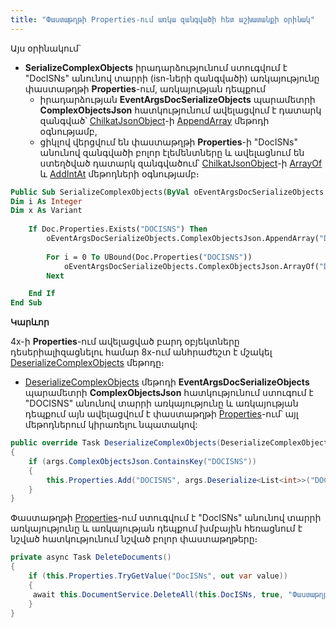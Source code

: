 ```yaml
---
title: "Փաստաթղթի Properties-ում առկա զանգվածի հետ աշխատանքի օրինակ" 
---
```


Այս օրինակում`
* **SerializeComplexObjects** իրադարձությունում ստուգվում է "DocISNs" անունով տարրի (isn-ների զանգվածի) առկայությունը փաստաթղթի **Properties**-ում, առկայության դեպքում
	* իրադարձության **EventArgsDocSerializeObjects** պարամետրի **ComplexObjectsJson** հատկությունում ավելացվում է դատարկ զանգված՝ [ChilkatJsonObject](https://www.chilkatsoft.com/refdoc/goLang_JsonObject_Ref.html)-ի [AppendArray](https://www.chilkatsoft.com/refdoc/goLang_JsonObject_Ref.html#AppendArray) մեթոդի օգնությամբ,
	* ցիկլով վերցվում են փաստաթղթի **Properties**-ի "DocISNs" անունով զանգվածի բոլոր էլեմենտները և ավելացնում են ստեղծված դատարկ զանգվածում՝ [ChilkatJsonObject](https://www.chilkatsoft.com/refdoc/goLang_JsonObject_Ref.html)-ի [ArrayOf](https://www.chilkatsoft.com/refdoc/goLang_JsonObject_Ref.html#ArrayOf) և [AddIntAt](https://www.chilkatsoft.com/refdoc/goLang_JsonObject_Ref.html#AddIntAt) մեթոդների օգնությամբ։ 

```vb
Public Sub SerializeComplexObjects(ByVal oEventArgsDocSerializeObjects As EventArgsDocSerializeObjects)
Dim i As Integer
Dim x As Variant
 
    If Doc.Properties.Exists("DOCISNS") Then
        oEventArgsDocSerializeObjects.ComplexObjectsJson.AppendArray("DOCISNS")
 
        For i = 0 To UBound(Doc.Properties("DOCISNS"))
            oEventArgsDocSerializeObjects.ComplexObjectsJson.ArrayOf("DOCISNS").AddIntAt(i, Doc.Properties("DOCISNS")(i))
        Next

    End If
End Sub
```

**Կարևոր**

4x-ի **Properties**-ում ավելացված բարդ օբյեկտները դեսերիալիզացնելու համար 8x-ում անհրաժեշտ է մշակել [DeserializeComplexObjects](../definitions/document/DeserializeComplexObjects.md) մեթոդը։

* [DeserializeComplexObjects](../definitions/document/DeserializeComplexObjects.md) մեթոդի **EventArgsDocSerializeObjects** պարամետրի **ComplexObjectsJson** հատկությունում ստուգում է "DOCISNS" անունով տարրի առկայությունը և առկայության դեպքում այն ավելացվում է փաստաթղթի [Properties](../definitions/document/Properties.md)-ում՝ այլ մեթոդներում կիրառելու նպատակով:

```c#
public override Task DeserializeComplexObjects(DeserializeComplexObjectsEventArgs args)
{
    if (args.ComplexObjectsJson.ContainsKey("DOCISNS"))
    {
        this.Properties.Add("DOCISNS", args.Deserialize<List<int>>("DOCISNS"));
    }
}
```

Փաստաթղթի [Properties](../definitions/document/Properties.md)-ում ստուգվում է "DocISNs" անունով տարրի առկայությունը և առկայության դեպքում խմբային հեռացնում է նշված հատկությունում նշված բոլոր փաստաթղթերը։

```c#
private async Task DeleteDocuments()
{
    if (this.Properties.TryGetValue("DocISNs", out var value))
    {
	 await this.DocumentService.DeleteAll(this.DocISNs, true, "Փաստաթղթերի խմբային հեռացում");
    }
}
```